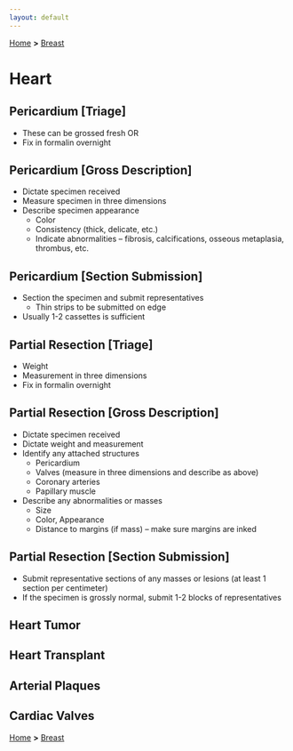 ```yaml
---
layout: default
---
```


[Home](./../) **>** [Breast](./breast.html)

# Heart

## Pericardium [Triage]

- These can be grossed fresh OR
- Fix in formalin overnight

## Pericardium [Gross Description]

- Dictate specimen received
- Measure specimen in three dimensions
- Describe specimen appearance
  - Color
  - Consistency (thick, delicate, etc.)
  - Indicate abnormalities – fibrosis, calcifications, osseous metaplasia, thrombus, etc.

## Pericardium [Section Submission]

- Section the specimen and submit representatives
  - Thin strips to be submitted on edge
- Usually 1-2 cassettes is sufficient

## Partial Resection [Triage]

- Weight
- Measurement in three dimensions
- Fix in formalin overnight

## Partial Resection [Gross Description]

- Dictate specimen received
- Dictate weight and measurement 
- Identify any attached structures
  - Pericardium
  - Valves (measure in three dimensions and describe as above)
  - Coronary arteries
  - Papillary muscle
- Describe any abnormalities or masses
  - Size
  - Color, Appearance
  - Distance to margins (if mass) – make sure margins are inked

## Partial Resection [Section Submission]

- Submit representative sections of any masses or lesions (at least 1 section per centimeter)
- If the specimen is grossly normal, submit 1-2 blocks of representatives 

## Heart Tumor

## Heart Transplant

## Arterial Plaques

## Cardiac Valves

[Home](./../) **>** [Breast](./breast.html)
